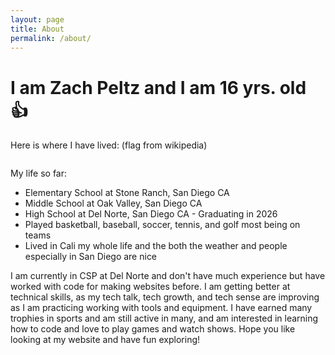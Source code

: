 ```yaml
---
layout: page
title: About
permalink: /about/
---
```


# I am Zach Peltz and I am 16 yrs. old 👍

Here is where I have lived: 
(flag from wikipedia)
<style>
    /* Style looks pretty compact, trace grid-container and grid-item in the code */
    .grid-container {
        display: grid;
        grid-template-columns: repeat(auto-fill, minmax(150px, 1fr)); /* Dynamic columns */
        gap: 10px;
    }
    .grid-item {
        text-align: center;
    }
    .grid-item img {
        width: 100%;
        height: 100px; /* Fixed height for uniformity */
        object-fit: contain; /* Ensure the image fits within the fixed height */
    }
    .grid-item p {
        margin: 5px 0; /* Add some margin for spacing */
    }
</style>

<!-- This grid_container class is for the CSS styling, the id is for JavaScript connection -->
<div class="grid-container" id="grid_container">
    <!-- content will be added here by JavaScript -->
</div>

<script>
    // 1. Make a connection to the HTML container defined in the HTML div
    var container = document.getElementById("grid_container"); // This container connects to the HTML div

    // 2. Define a JavaScript object for our http source and our data rows for the Living in the World grid
    var http_source = "https://upload.wikimedia.org/wikipedia/commons/";
    var living_in_the_world = [
        {"flag": "0/01/Flag_of_California.svg", "greeting": "Hello guys", "description": "California - my whole life"},
      {"flag": "c/cf/Flag_of_Canada.svg", "greeting": "Hi", "description": "Canada - visited 2 times"},
    ];
    // 3a. Consider how to update style count for size of container
    // The grid-template-columns has been defined as dynamic with auto-fill and minmax

    // 3b. Build grid items inside of our container for each row of data
    for (const location of living_in_the_world) {
        // Create a "div" with "class grid-item" for each row
        var gridItem = document.createElement("div");
        gridItem.className = "grid-item";  // This class name connects the gridItem to the CSS style elements
        // Add "img" HTML tag for the flag
        var img = document.createElement("img");
        img.src = http_source + location.flag; // concatenate the source and flag
        img.alt = location.flag + " Flag"; // add alt text for accessibility

        // Add "p" HTML tag for the description
        var description = document.createElement("p");
        description.textContent = location.description; // extract the description

        // Add "p" HTML tag for the greeting
        var greeting = document.createElement("p");
        greeting.textContent = location.greeting;  // extract the greeting

        // Append img and p HTML tags to the grid item DIV
        gridItem.appendChild(img);
        gridItem.appendChild(description);
        gridItem.appendChild(greeting);

        // Append the grid item DIV to the container DIV
        container.appendChild(gridItem);
    }
</script>

My life so far:

- Elementary School at Stone Ranch, San Diego CA
- Middle School at Oak Valley, San Diego CA
- High School at Del Norte, San Diego CA - Graduating in 2026
- Played basketball, baseball, soccer, tennis, and golf most being on teams
- Lived in Cali my whole life and the both the weather and people especially in San Diego are nice

I am currently in CSP at Del Norte and don't have much experience but have worked with code for making websites before. I am getting better at technical skills, as my tech talk, tech growth, and tech sense are improving as I am practicing working with tools and equipment. I have earned many trophies in sports and am still active in many, and am interested in learning how to code and love to play games and watch shows. Hope you like looking at my website and have fun exploring!

<script src="https://utteranc.es/client.js"
        repo="zach_2025"
        issue-term="/zach_2025"
        theme="github-dark"
        crossorigin="anonymous"
        async>
</script> 